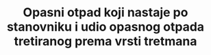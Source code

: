 ---
title: >-
  Opasni otpad koji nastaje po stanovniku i udio opasnog otpada tretiranog prema vrsti tretmana
permalink: /12-4-2/
sdg_goal: 12
layout: indicator
indicator: 12.4.2
indicator_variable: null
graph: null
graph_type_description: Pending  global  metadata
graph_status_notes: Assigned
variable_description: null
variable_notes: null
un_designated_tier: '3'
un_custodial_agency: 'UNSD,  UNEP  (Partnering  Agencies:  OECD,  Eurostat)'
target_id: '12.4'
has_metadata: false
goal_meta_link: 'http://unstats.un.org/sdgs/files/metadata-compilation/Metadata-Goal-12.pdf'
goal_meta_link_page: 7
indicator_name: >-
  Opasni otpad koji nastaje po stanovniku i udio opasnog otpada tretiranog prema vrsti tretmana
target: >-
  Do 2020. godine postići okolišno prihvatljivo zbrinjavanje kemikalija i svih vrsta otpada tijekom njihovog životnog ciklusa, u skladu s dogovorenim međunarodnim okvirima, a znatno smanjiti ispuštanje u zrak, vode i tla u cilju smanjivanja njihovih nepovoljnih učinaka na ljudsko zdravlje i okoliš.
source_title: null
source_notes: null
published: true  

---